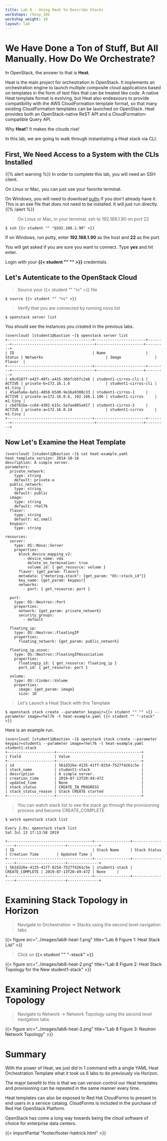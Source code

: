 ```yaml
---
title: Lab 8 - Using Heat to Describe Stacks
workshops: rhosp_101
workshop_weight: 18
layout: lab
---
```


# We Have Done a Ton of Stuff, But All Manually. How Do We Orchestrate?

In OpenStack, the answer to that is **Heat**.

Heat is the main project for orchestration in OpenStack. It implements an orchestration engine to launch multiple composite cloud applications based on templates in the form of text files that can be treated like code. A native Heat template format is evolving, but Heat also endeavours to provide compatibility with the AWS CloudFormation template format, so that many existing CloudFormation templates can be launched on OpenStack. Heat provides both an OpenStack-native ReST API and a CloudFormation-compatible Query API.

Why **Heat**? It makes the clouds rise!

In this lab, we are going to walk through instantiating a Heat stack via CLI.

## First, We Need Access to a System with the CLIs Installed

{{% alert warning %}}
In order to complete this lab, you will need an SSH client.

On Linux or Mac, you can just use your favorite terminal.

On Windows, you will need to download [putty](http://192.168.0.8/repos/putty.exe) if you don't already have it. This is an exe file that does not need to be installed. It will just run directly.
{{% /alert %}}

> On Linux or Mac, in your terminal, ssh to 192.168.1.90 on port 22

```
$ ssh {{< student "" "@192.168.1.90" >}}
```

If on Windows, run putty, enter **192.168.1.90** as the host and **22** as the port.

You will get asked if you are sure you want to connect. Type **yes** and hit enter.

Login with your **{{< student "" "" >}}** credentials.

## Let's Autenticate to the OpenStack Cloud

> Source your {{< student "" "rc" >}} file

```
$ source {{< student "" "rc" >}}
```

> Verify that you are connected by running nova list

```
$ openstack server list
```

You should see the instances you created in the previous labs.

```
(overcloud) [student1@bastion ~]$ openstack server list
+--------------------------------------+-----------------------+--------+-------------------------------------+---------------------+---------+
| ID                                   | Name                  | Status | Networks                            | Image               | Flavor  |
+--------------------------------------+-----------------------+--------+-------------------------------------+---------------------+---------+
| e0c0187f-e437-48fc-a415-36bfcb5fc2e6 | student1-cirros-cli-1 | ACTIVE | private-b=172.16.1.6                | student1-cirros-cli | m1.tiny |
| 45a45a6e-6e51-4858-b5d0-9e16a9308c33 | student1-cirros-1     | ACTIVE | private-a=172.16.0.6, 192.168.1.106 | student1-cirros     | m1.tiny |
| cbd781be-cc64-4302-b15c-5a7ae805a917 | student1-cirros-2     | ACTIVE | private-a=172.16.0.14               | student1-cirros     | m1.tiny |
+--------------------------------------+-----------------------+--------+-------------------------------------+---------------------+---------+
```

## Now Let's Examine the Heat Template

```
(overcloud) [student1@bastion ~]$ cat heat-example.yaml 
heat_template_version: 2014-10-16  
description: A simple server.  
parameters:
  private_network:
    type: string
    default: private-a
  public_network:
    type: string
    default: public
  image:
    type: string
    default: rhel76
  flavor:
    type: string
    default: m1.small
  keypair:
    type: string

resources:  
  server:
    type: OS::Nova::Server
    properties:
      block_device_mapping_v2:
        - device_name: vda
          delete_on_termination: true
          volume_id: { get_resource: volume }
      flavor: {get_param: flavor}
      metadata: {"metering.stack": {get_param: "OS::stack_id"}}
      key_name: {get_param: keypair}
      networks:
        - port: { get_resource: port }

  port:
    type: OS::Neutron::Port
    properties:
      network: {get_param: private_network}
      security_groups:
        - default

  floating_ip:
    type: OS::Neutron::FloatingIP
    properties:
      floating_network: {get_param: public_network}

  floating_ip_assoc:
    type: OS::Neutron::FloatingIPAssociation
    properties:
      floatingip_id: { get_resource: floating_ip }
      port_id: { get_resource: port }

  volume:
    type: OS::Cinder::Volume
    properties:
      image: {get_param: image}
      size: 10
```

> Let's Launch a Heat Stack with this Template

```
$ openstack stack create --parameter keypair={{< student "" "" >}} --parameter image=rhel76 -t heat-example.yaml {{< student "" "-stack" >}}
```

Here is an example run.
```
(overcloud) [student1@bastion ~]$ openstack stack create --parameter keypair=student1 --parameter image=rhel76 -t heat-example.yaml student1-stack
+---------------------+--------------------------------------+
| Field               | Value                                |
+---------------------+--------------------------------------+
| id                  | 561d326e-4135-41ff-8254-7527f4261c5e |
| stack_name          | student1-stack                       |
| description         | A simple server.                     |
| creation_time       | 2019-07-13T20:49:47Z                 |
| updated_time        | None                                 |
| stack_status        | CREATE_IN_PROGRESS                   |
| stack_status_reason | Stack CREATE started                 |
+---------------------+--------------------------------------+
```

> You can watch stack list to see the stack go through the provisioning process and become CREATE_COMPLETE

```
$ watch openstack stack list
```

```
Every 2.0s: openstack stack list                                                               Sat Jul 13 17:13:58 2019

+--------------------------------------+----------------+-----------------+----------------------+--------------+
| ID                                   | Stack Name     | Stack Status    | Creation Time        | Updated Time |
+--------------------------------------+----------------+-----------------+----------------------+--------------+
| 561d326e-4135-41ff-8254-7527f4261c5e | student1-stack | CREATE_COMPLETE | 2019-07-13T20:49:47Z | None		|
+--------------------------------------+----------------+-----------------+----------------------+--------------+
```

# Examining Stack Topology in Horizon

> Navigate to Orchestration -> Stacks using the second level navigation tabs  

{{< figure src="../images/lab8-heat-1.png" title="Lab 8 Figure 1: Heat Stack List" >}}

> Click on **{{< student "" "-stack" >}}**

{{< figure src="../images/lab8-heat-2.png" title="Lab 8 Figure 2: Heat Stack Topology for the New student1-stack" >}}

# Examining Project Network Topology

> Navigate to Network -> Network Topology using the second level navigation tabs.

{{< figure src="../images/lab8-heat-3.png" title="Lab 8 Figure 3: Neutron Network Topology" >}}

# Summary

With the power of Heat, we just did in 1 command with a single YAML Heat Orchestration Template what it took us 6 labs to do previously via Horizon.

The major benefit to this is that we can version control our Heat templates and provisioning can be repeated in the same manner every time.

Heat templates can also be exposed to Red Hat CloudForms to present to end users in a service catalog. CloudForms is included in the purchase of Red Hat OpenStack Platform.

OpenStack has come a long way towards being the cloud software of choice for enterprise data centers.

{{< importPartial "footer/footer-hattrick.html" >}}
